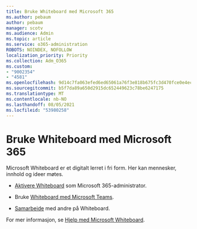 ```yaml
---
title: Bruke Whiteboard med Microsoft 365
ms.author: pebaum
author: pebaum
manager: scotv
ms.audience: Admin
ms.topic: article
ms.service: o365-administration
ROBOTS: NOINDEX, NOFOLLOW
localization_priority: Priority
ms.collection: Adm_O365
ms.custom:
- "9002354"
- "4581"
ms.openlocfilehash: 9d14c7fa063efed6ed65061a76f3e818b675fc3d470fce0e4ecc9fb5aa247a30
ms.sourcegitcommit: b5f7da89a650d2915dc652449623c78be6247175
ms.translationtype: MT
ms.contentlocale: nb-NO
ms.lasthandoff: 08/05/2021
ms.locfileid: "53980258"
---
```

# <a name="use-whiteboard-with-microsoft-365"></a>Bruke Whiteboard med Microsoft 365

Microsoft Whiteboard er et digitalt lerret i fri form. Her kan mennesker, innhold og ideer møtes. 

- [Aktivere Whiteboard](https://support.office.com/article/d236aef8-fcdf-4b5e-b5d7-7f157461e920#bkmk_07) som Microsoft 365-administrator. 

- Bruke [Whiteboard med Microsoft Teams](https://support.microsoft.com/office/7a6e7218-e9dc-4ccc-89aa-b1a0bb9c31ee). 

- [Samarbeide](https://support.office.com/article/d236aef8-fcdf-4b5e-b5d7-7f157461e920#bkmk_27) med andre på Whiteboard. 

For mer informasjon, se [Hjelp med Microsoft Whiteboard](https://support.office.com/article/d236aef8-fcdf-4b5e-b5d7-7f157461e920). 
